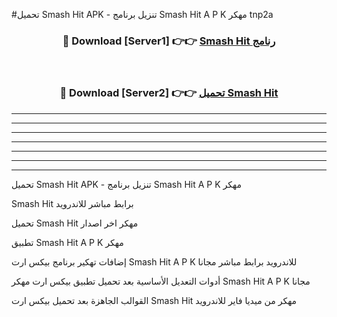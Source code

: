 #تحميل Smash Hit  APK - تنزيل برنامج Smash Hit  A P K مهكر tnp2a 



<div align="center">
<h3>🔴 Download [Server1] 👉👉 <a href="https://apkdownload10.web.app/?title=Smash Hit ">Smash Hit  رنامج</a></h3><br>

<h3>🔴 Download [Server2] 👉👉 <a href="https://apkdownload10.web.app/?title=Smash Hit ">تحميل Smash Hit  </a></h3>
</div>


----------------------------------------------------------

----------------------------------------------------------

----------------------------------------------------------

----------------------------------------------------------

----------------------------------------------------------

----------------------------------------------------------

----------------------------------------------------------

تحميل Smash Hit  APK - تنزيل برنامج Smash Hit  A P K مهكر

Smash Hit  برابط مباشر للاندرويد

تحميل Smash Hit  مهكر اخر اصدار

تطبيق Smash Hit  A P K مهكر

إضافات تهكير برنامج بيكس ارت Smash Hit  A P K للاندرويد برابط مباشر مجانا

أدوات التعديل الأساسية بعد تحميل تطبيق بيكس ارت مهكر Smash Hit  A P K مجانا

القوالب الجاهزة بعد تحميل بيكس ارت Smash Hit  مهكر من ميديا فاير للاندرويد


